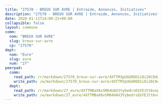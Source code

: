 ```yaml
---
title: "27570 - BREUX SUR AVRE | Entraide, Annonces, Initiatives"
description: "27570 - BREUX SUR AVRE | Entraide, Annonces, Initiatives"
date: 2020-01-11T14:09:21+09:00
collapsible: false
layout: commune
comm:
  nom: "BREUX SUR AVRE"
  slug: breux-sur-avre
  cp: "27570"
dept:
  nom: "Eure"
  slug: eure
  num: "27"
peerpad:
  comm:
    read_path: /r/markdown/27570_breux-sur-avre/4XTTM3pUGGR6D1i8i26C8dwnBzed1Dgihq3r5MxY974LLD5SE
    write_path: /w/markdown/27570_breux-sur-avre/4XTTM3pUGGR6D1i8i26C8dwnBzed1Dgihq3r5MxY974LLD5SE-K3TgUTMpyALyvQrMedViaNijBeJ466nMZvsdTQLZQjAQSBRmktLMUXu9oUz74U9ytZihMZ5SXMR9eZRvfXVL1BUeKcNtLRb3jCCkJqP2UHu7rdfh2F2vugSjzscu8usiRbWwqhHx
  dept:
    read_path: /r/markdown/27_eure/4XTTMBaX6xSM64UAX3YybedrsEGYEJtt6vopdQsPEFtGijgwg
    write_path: /w/markdown/27_eure/4XTTMBaX6xSM64UAX3YybedrsEGYEJtt6vopdQsPEFtGijgwg-K3TgUmjy61Gu7ZFzjoVmiacXP2Rc4pq6sxVCYUX3mFQZWQw9yCKsEoAMagtuW4jJTYhK96DsWW4cPmZLagvQNZ34BscGcu4btrtJibt18c1mpqofaWe6Q3RartDiuMTjY7NrsH4r
---
```


